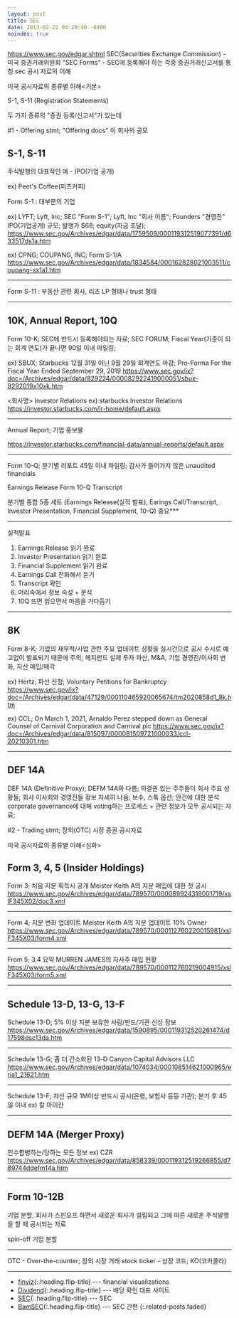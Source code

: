 ```yaml
---
layout: post
title: SEC
date: 2013-02-22 04:29:40 -0400
noindex: true
---
```


https://www.sec.gov/edgar.shtml
SEC(Securities Exchange Commission) - 미국 증권거래위원회 "SEC Forms" - SEC에 등록해야 하는 각종 증권거래신고서를 통칭
sec 공시 자료의 이해

미국 공시자료의 종류별 이해<기본>

S-1, S-11 (Registration Statements)

두 가지 종류의 "증권 등록/신고서"가 있는데

#1 - Offering stmt; "Offering docs" 이 회사의 공모

## S-1, S-11

주식발행의 대표적인 예 - IPO(기업 공개)

ex) Peet's Coffee(피츠커피)

Form S-1 : 대부분의 기업

ex) LYFT; Lyft, Inc; SEC "Form S-1"; Lyft, Inc "회사 이름"; Founders "경영진"
IPO(기업공개) 규모; 발행가 $68; equity(자금 조달);
https://www.sec.gov/Archives/edgar/data/1759509/000119312519077391/d633517ds1a.htm

ex) CPNG; COUPANG, INC; Form S-1/A
https://www.sec.gov/Archives/edgar/data/1834584/000162828021003511/coupang-sx1a1.htm

---

Form S-11 : 부동산 관련 회사, 리츠 LP 형태나 trust 형태

---

## 10K, Annual Report, 10Q

Form 10-K; SEC에 반드시 등록해야되는 자료; SEC FORUM;
Fiscal Year(기준이 되는 회계 연도)가 끝나면 90일 이내 파일링;

ex) SBUX; Starbucks
12월 31일 아닌 9월 29일 회계연도 마감; Pro-Forma
For the Fiscal Year Ended September 29, 2019
https://www.sec.gov/ix?doc=/Archives/edgar/data/829224/000082922419000051/sbux-9292019x10xk.htm

<회사명> Investor Relations
ex) starbucks Investor Relations
https://investor.starbucks.com/ir-home/default.aspx

---

Annual Report; 기업 홍보물

https://investor.starbucks.com/financial-data/annual-reports/default.aspx

---

Form 10-Q; 분기별 리포트 45일 이내 파일링; 감사가 들어가지 않은 unaudited financials

Earnings Release
Form 10-Q
Transcript

분기별 종합 5종 세트
(Earnings Release(실적 발표), Earings Call/Transcript, Investor Presentation, Financial Supplement, 10-Q) 중요***

---

실적발표
1. Earnings Release 읽기 완료
2. Investor Presentation 읽기 완료
3. Financial Supplement 읽기 완료
4. Earnings Call 전화해서 듣기
5. Transcript 확인
6. 머리속에서 정보 숙성 + 분석
7. 10Q 뜨면 읽으면서 마음을 가다듬기

---

## 8K

Form 8-K; 기업의 재무적/사업 관련 주요 업데이트 상황을 실시간으로 공시
수시로 예고없이 발표되기 때문에 주의; 헤지펀드 실제 투자
파산, M&A, 기업 경영진/이사회 변화, 자산 매입/매각

ex) Hertz; 파산 신청;
Voluntary Petitions for Bankruptcy
https://www.sec.gov/ix?doc=/Archives/edgar/data/47129/000110465920065674/tm2020858d1_8k.htm

ex) CCL;
On March 1, 2021, Arnaldo Perez stepped down as General Counsel of Carnival Corporation and Carnival plc
https://www.sec.gov/ix?doc=/Archives/edgar/data/815097/000081509721000033/ccl-20210301.htm

---

## DEF 14A

DEF 14A (Definitive Proxy); DEFM 14A와 다름;
의결권 있는 주주들이 회사 주요 상황들; 회사 이사회와 경영진들 정보 자세히 나옴; 보수, 스톡 옵션; 안건에 대한 분석
corporate governance에 대해 voting하는 프로세스 + 관련 정보가 모두 공시되는 자료;

#2 - Trading stmt; 장외(OTC) 시장 증권 공시자료

미국 공시자료의 종류별 이해<심화>

## Form 3, 4, 5 (Insider Holdings)

Form 3; 처음 지분 획득시 공개
Meister Keith A의 지분 매입에 대한 첫 공시
https://www.sec.gov/Archives/edgar/data/789570/000089924319001719/xslF345X02/doc3.xml

---

Form 4; 지분 변화 업데이트
Meister Keith A의 지분 업데이트 10% Owner
https://www.sec.gov/Archives/edgar/data/789570/000112760220015981/xslF345X03/form4.xml

---

From 5; 3,4 요약
MURREN JAMES의 자사주 매입 현황
https://www.sec.gov/Archives/edgar/data/789570/000112760219004915/xslF345X03/form5.xml

---

## Schedule 13-D, 13-G, 13-F

Schedule 13-D; 5% 이상 지분 보유한 사람/펀드/기관 신상 정보
https://www.sec.gov/Archives/edgar/data/1590895/000119312520261474/d17598dsc13da.htm

---

Schedule 13-G; 좀 더 간소화된 13-D
Canyon Capital Advisors LLC
https://www.sec.gov/Archives/edgar/data/1074034/000108514621000965/eria1_21621.htm

---

Schedule 13-F; 자산 규모 1M이상 반드시 공시(은행, 보험사 등등 기관); 분기 후 45일 이내
ex) 칼 아이칸

---

## DEFM 14A (Merger Proxy)
인수합병하는/당하는 모든 정보
ex) CZR
https://www.sec.gov/Archives/edgar/data/858339/000119312519266855/d789744ddefm14a.htm

---

## Form 10-12B
기업 분할, 회사가 스핀오프 하면서 새로운 회사가 설립되고 그에 따른 새로운 주식발행을 할 때 공시되는 자료

spin-off 기업 분할

-----------

OTC - Over-the-counter; 장외 시장 거래
stock ticker - 상장 코드; KO(코카콜라)

---

* [finviz](https://finviz.com/){:.heading.flip-title} --- financial visualizations
* [Dividend](https://www.dividend.com/){:.heading.flip-title} --- 배당 확인 대표 사이트
* [SEC](https://www.sec.gov/edgar.shtml){:.heading.flip-title} --- SEC
* [BamSEC](https://www.bamsec.com/){:.heading.flip-title} --- SEC 간편
{:.related-posts.faded}
